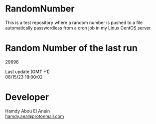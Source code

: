 # RandomNumber    
This is a test repository where a random number is pushed to a file automatically passwordless from a cron job in my Linux CentOS server    
# Random Number of the last run   
29696
      
Last update (GMT +1)    
08/15/23 18:00:02
# Developer    
Hamdy Abou El Anein   
hamdy.aea@protonmail.com
